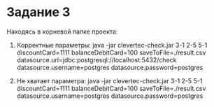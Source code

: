 # Задание 3
Находясь в корневой папке проекта:
1)	Корректные параметры:
java -jar clevertec-check.jar 3-1 2-5 5-1 discountCard=1111 balanceDebitCard=100 saveToFile=./result.csv datasource.url=jdbc:postgresql://localhost:5432/check datasource.username=postgres datasource.password=postgres

2)	Не хватает параметра:
java -jar clevertec-check.jar 3-1 2-5 5-1 discountCard=1111 balanceDebitCard=100 saveToFile=./result.csv datasource.username=postgres datasource.password=postgres


